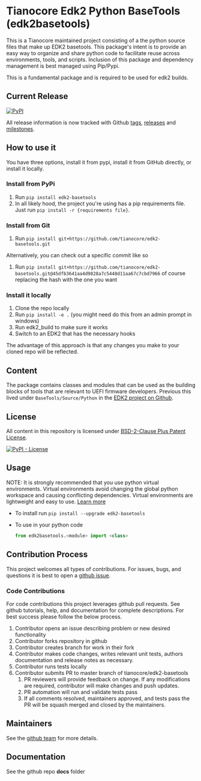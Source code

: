 # Tianocore Edk2 Python BaseTools (edk2basetools)

This is a Tianocore maintained project consisting of a the python source files that make up EDK2 basetools. This package's intent is to provide an easy way to organize and share python code to facilitate reuse across environments, tools, and scripts.  Inclusion of this package and dependency management is best managed using Pip/Pypi.

This is a fundamental package and is required to be used for edk2 builds.

## Current Release
[![PyPI](https://img.shields.io/pypi/v/edk2_basetools.svg)](https://pypi.org/project/edk2-basetools/)

All release information is now tracked with Github
 [tags](https://github.com/tianocore/edk2-basetools/tags),
  [releases](https://github.com/tianocore/edk2-basetools/releases) and
  [milestones](https://github.com/tianocore/edk2-basetools/milestones).


## How to use it

You have three options, install it from pypi, install it from GitHub directly, or install it locally.

### Install from PyPi

1. Run `pip install edk2-basetools`
2. In all likely hood, the project you're using has a pip requirements file. Just run `pip install -r {requirements file}`.

### Install from Git

1. Run `pip install git+https://github.com/tianocore/edk2-basetools.git`

Alternatively, you can check out a specific commit like so

1. Run `pip install git+https://github.com/tianocore/edk2-basetools.git@45dfb3641aa4d9828a7c5448d11aa67c7cbd7966` of course replacing the hash with the one you want

### Install it locally

1. Clone the repo locally
2. Run `pip install -e .` (you might need do this from an admin prompt in windows)
4. Run edk2_build to make sure it works
3. Switch to an EDK2 that has the necessary hooks

The advantage of this approach is that any changes you make to your cloned repo will be reflected.

## Content

The package contains classes and modules that can be used as the building blocks of tools that are relevant to UEFI firmware developers.
Previous this lived under `BaseTools/Source/Python` in the [EDK2 project on Github](https://github.com/tianocore/edk2).

## License

All content in this repository is licensed under [BSD-2-Clause Plus Patent License](license.txt).

[![PyPI - License](https://img.shields.io/pypi/l/edk2_basetools.svg)](https://pypi.org/project/edk2-basetools/)

## Usage

NOTE: It is strongly recommended that you use python virtual environments.  Virtual environments avoid changing the global python workspace and causing conflicting dependencies.  Virtual environments are lightweight and easy to use.  [Learn more](https://docs.python.org/3/library/venv.html)

* To install run `pip install --upgrade edk2-basetools`
* To use in your python code

    ```python
    from edk2basetools.<module> import <class>
    ```

## Contribution Process

This project welcomes all types of contributions.
For issues, bugs, and questions it is best to open a [github issue](https://github.com/tianocore/edk2-basetools/issues).

### Code Contributions

For code contributions this project leverages github pull requests.  See github tutorials, help, and documentation for complete descriptions.
For best success please follow the below process.

1. Contributor opens an issue describing problem or new desired functionality
2. Contributor forks repository in github
3. Contributor creates branch for work in their fork
4. Contributor makes code changes, writes relevant unit tests, authors documentation and release notes as necessary.
5. Contributor runs tests locally
6. Contributor submits PR to master branch of tianocore/edk2-basetools
    1. PR reviewers will provide feedback on change.  If any modifications are required, contributor will make changes and push updates.
    2. PR automation will run and validate tests pass
    3. If all comments resolved, maintainers approved, and tests pass the PR will be squash merged and closed by the maintainers.

## Maintainers

See the [github team](https://github.com/orgs/tianocore/teams/edk-ii-tool-maintainers) for more details.

## Documentation

See the github repo __docs__ folder
